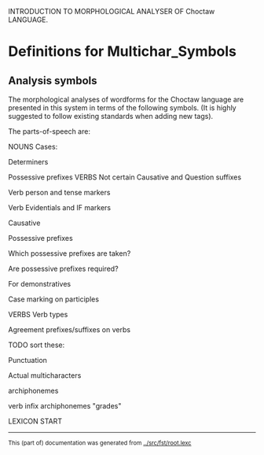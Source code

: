 
INTRODUCTION TO MORPHOLOGICAL ANALYSER OF Choctaw LANGUAGE.


# Definitions for Multichar_Symbols

## Analysis symbols
The morphological analyses of wordforms for the Choctaw
language are presented in this system in terms of the following symbols.
(It is highly suggested to follow existing standards when adding new tags).

The parts-of-speech are:


NOUNS
Cases:

Determiners

Possessive prefixes
VERBS
Not certain
Causative and Question suffixes


Verb person and tense markers

Verb Evidentials and IF markers

Causative

Possessive prefixes

Which possessive prefixes are taken?

Are possessive prefixes required?

For demonstratives

Case marking on participles

VERBS
Verb types




Agreement prefixes/suffixes on verbs



TODO sort these:

Punctuation

Actual multicharacters

archiphonemes


verb infix archiphonemes "grades"


LEXICON START

* * *
<small>This (part of) documentation was generated from [../src/fst/root.lexc](http://github.com/giellalt/lang-cho/blob/main/../src/fst/root.lexc)</small>